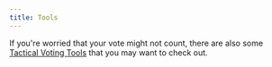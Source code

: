 ```yaml
---
title: Tools
---
```


If you're worried that your vote might not count, there are also some [Tactical Voting Tools](/tactical/) that you may want to check out.

